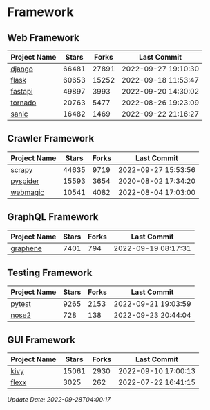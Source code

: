 # Framework

## Web Framework
| Project Name | Stars | Forks | Last Commit |
| ------------ | ----- | ----- | ----------- |
| [django](https://github.com/django/django) | 66481 | 27891 | 2022-09-27 19:10:30 |
| [flask](https://github.com/pallets/flask) | 60653 | 15252 | 2022-09-18 11:53:47 |
| [fastapi](https://github.com/tiangolo/fastapi) | 49897 | 3993 | 2022-09-20 14:30:02 |
| [tornado](https://github.com/tornadoweb/tornado) | 20763 | 5477 | 2022-08-26 19:23:09 |
| [sanic](https://github.com/sanic-org/sanic) | 16482 | 1469 | 2022-09-22 21:16:27 |

## Crawler Framework
| Project Name | Stars | Forks | Last Commit |
| ------------ | ----- | ----- | ----------- |
| [scrapy](https://github.com/scrapy/scrapy) | 44635 | 9719 | 2022-09-27 15:53:56 |
| [pyspider](https://github.com/binux/pyspider) | 15593 | 3654 | 2020-08-02 17:34:20 |
| [webmagic](https://github.com/code4craft/webmagic) | 10541 | 4082 | 2022-08-04 17:03:00 |

## GraphQL Framework
| Project Name | Stars | Forks | Last Commit |
| ------------ | ----- | ----- | ----------- |
| [graphene](https://github.com/graphql-python/graphene) | 7401 | 794 | 2022-09-19 08:17:31 |

## Testing Framework
| Project Name | Stars | Forks | Last Commit |
| ------------ | ----- | ----- | ----------- |
| [pytest](https://github.com/pytest-dev/pytest) | 9265 | 2153 | 2022-09-21 19:03:59 |
| [nose2](https://github.com/nose-devs/nose2) | 728 | 138 | 2022-09-23 20:44:04 |

## GUI Framework
| Project Name | Stars | Forks | Last Commit |
| ------------ | ----- | ----- | ----------- |
| [kivy](https://github.com/kivy/kivy) | 15061 | 2930 | 2022-09-10 17:00:13 |
| [flexx](https://github.com/flexxui/flexx) | 3025 | 262 | 2022-07-22 16:41:15 |

*Update Date: 2022-09-28T04:00:17*